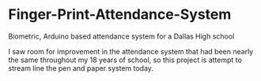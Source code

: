 # Finger-Print-Attendance-System
Biometric, Arduino based attendance system for a Dallas High school

I saw room for improvement in the attendance system that had been nearly the same throughout my 18 years of school, so this project is attempt to stream line the pen and paper system today.
